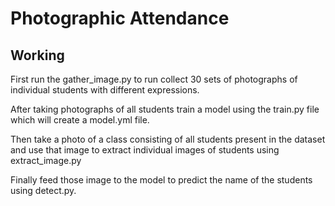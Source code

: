 # Photographic Attendance

## Working

First run the gather_image.py to run collect 30 sets of photographs of individual students with different expressions.

After taking photographs of all students train a model using the train.py file which will create a model.yml file.

Then take a photo of a class consisting of all students present in the dataset and use that image to extract individual images of students using extract_image.py

Finally feed those image to the model to predict the name of the students using detect.py.

      
